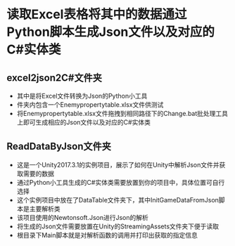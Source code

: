 
读取Excel表格将其中的数据通过Python脚本生成Json文件以及对应的C#实体类
===

## excel2json2C#文件夹<br>

* 其中是将Excel文件转换为Json的Python小工具<br>
* 件夹内包含一个Enemypropertytable.xlsx文件供测试<br>
* 将Enemypropertytable.xlsx文件拖拽到相同路径下的Change.bat批处理工具上即可生成相应的Json文件以及对应的C#实体类<br>


## ReadDataByJson文件夹<br>

* 这是一个Unity2017.3.1的实例项目，展示了如何在Unity中解析Json文件并获取需要的数据<br>
* 通过Python小工具生成的C#实体类需要放置到你的项目中，具体位置可自行选择<br>
* 这个实例项目中放在了DataTable文件夹下，其中InitGameDataFromJson脚本是主要解析类<br>
* 该项目使用的Newtonsoft.Json进行Json的解析<br>
* 将生成的Json文件需要放置在Unity的StreamingAssets文件夹下便于读取<br>
* 根目录下Main脚本就是对解析函数的调用并打印出获取的指定信息<br>
